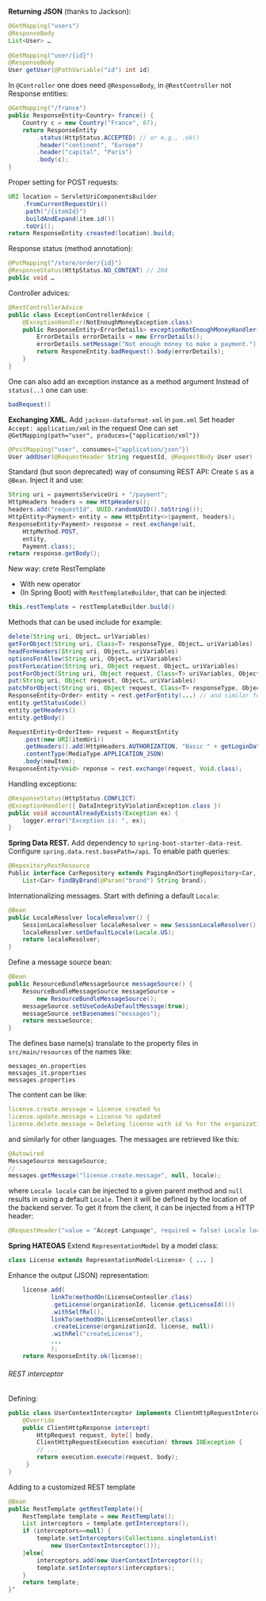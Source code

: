 **Returning JSON** (thanks to Jackson):  
```Java
@GetMapping("users")  
@ResponseBody  
List<User> …  
      
@GetMapping("user/{id}")  
@ResponseBody  
User getUser(@PathVariable("id") int id)
```
In `@Controller` one does need `@ResponseBody`, in `@RestController` not
Response entities:  
```Java
@GetMapping("/france")  
public ResponseEntity<Country> france() {  
    Country c = new Country("France", 67);  
    return ResponseEntity  
        .status(HttpStatus.ACCEPTED) // or e.g., .ok()  
        .header("continent", "Europe")  
        .header("capital", "Paris")  
        .body(c);  
}
```
Proper setting for POST requests:  
```Java
URI location = ServletUriComponentsBuilder  
    .fromCurrentRequestUri()  
    .path("/{itemId}")  
    .buildAndExpand(item.id())  
    .toUri();  
return ResponseEntity.creasted(location).build;
```
Response status (method annotation):  
```Java
@PutMapping("/store/order/{id}")  
@ResponseStatus(HttpStatus.NO_CONTENT) // 204  
public void …
```
Controller advices:  
```Java
@RestControllerAdvice  
public class ExceptionControllerAdvice {  
    @ExceptionHandler(NotEnoughMoneyException.class)  
    public ResponseEntity<ErrorDetails> exceptionNotEnoughMoneyHandler() {  
        ErrorDetails errorDetails = new ErrorDetails();  
        errorDetails.setMessage("Not enough money to make a payment.");  
        return ResponeEntity.badRequest().body(errorDetails);  
    }  
}  
```
One can also add an exception instance as a method argument
Instead of `status(..)` one can use:
```Java
badRequest()
```
**Exchanging XML.** Add `jackson-dataformat-xml` in `pom.xml`
Set header `Accept: application/xml` in the request
One can set `@GetMapping(path="user", produces={"application/xml"})`
```Java
@PostMapping("user", consumes={"application/json"})  
User addUser(@RequestHeader String requestId, @RequestBody User user)
```
Standard (but soon deprecated) way of consuming REST API:
Create `S` as a `@Bean`. Inject it and use:  
```Java
String uri = paymentsServiceUri + "/payment";  
HttpHeaders headers = new HttpHeaders();  
headers.add("requestId", UUID.randomUUID().toString());  
HttpEntity<Payment> entity = new HttpEntity<>(payment, headers);  
ResponseEntity<Payment> response = rest.exchange(uit,  
    HttpMethod.POST,  
    entity,  
    Payment.class);  
return response.getBody();
```
New way: crete RestTemplate
- With new operator
- (In Spring Boot) with `RestTemplateBuilder`, that can be injected:  
```Java
this.restTemplate = restTemplateBuilder.build()
```
Methods that can be used include for example:
```Java
delete(String uri, Object… urlVariables)
getForObject(String uri, Class<T> responseType, Object… uriVariables)
headForHeaders(String uri, Object… uriVariables)
optionsForAllow(String uri, Object… uriVariables)
postForLocation(String uri, Object request, Object… uriVariables)
postForObject(String uri, Object request, Class<T> uriVariables, Object… uriVariables)
put(String uri, Object request, Object… uriVariables)
patchForObject(String uri, Object request, Class<T> responseType, Object… uriVariables)
ResponseEntity<Order> entity = rest.getForEntity(...) // and similar for other verbs
entity.getStatusCode()  
entity.getHeaders()  
entity.getBody()
```
```Java
RequestEntity<OrderItem> request = RequestEntity  
    .post(new URI(itemUri))  
    .getHeaders().add(HttpHeaders.AUTHORIZATION, "Basic " + getLoginData())  
    .contentType(MediaType.APPLICATION_JSON)  
    .body(newItem);  
ResponseEntity<Void> reponse = rest.exchange(request, Void.class);
```
Handling exceptions:  
```Java
@ResponseStatus(HttpStatus.CONFLICT)  
@ExceptionHandler({ DataIntegrityViolationException.class })  
public void accountAlreadyExists(Exception ex) {  
    logger.error("Exception is: ", ex);  
}
```
**Spring Data REST.** Add dependency to `spring-boot-starter-data-rest`. Configure `spring.data.rest.basePath=/api`. To enable path queries:
```Java
@RepositoryRestResource
Public interface CarRepository extends PagingAndSortingRepository<Car, Long> {
    List<Car> findByBrand(@Param("brand") String brand);
```
Internationalizing messages. Start with defining a default `Locale`:
```Java
@Bean
public LocaleResolver localeResolver() {
	SessionLocaleResolver localeResolver = new SessionLocaleResolver();
	localeResolver.setDefaultLocale(Locale.US);
	return localeResolver;
}
```
Define a message source bean:
```Java
@Bean
public ResourceBundleMessageSource messageSource() {
	ResourceBundleMessageSource messageSource = 
		new ResourceBundleMessageSource();
	messageSource.setUseCodeAsDefaultMessage(true);
	messageSource.setBasenames("messages");
	return messaeSource;
}
```
The defines base name(s) translate to the property files in `src/main/resources` of the names like:
```
messages_en.properties
messages_it.properties
messages.properties
```
The content can be like:
```yaml
license.create.message = License created %s
license.update.message = License %s updated
license.delete.message = Deleting license with id %s for the organization %s
```
and similarly for other languages. The messages are retrieved like this:
```Java
@Autowired
MessageSource messageSource;
// ...
messages.getMessage("license.create.message", null, locale);
```
where `Locale locale` can be injected to a given parent method and `null` results in using a default `Locale`. Then it will be defined by the location of the backend server. To get it from the client, it can be injected from a HTTP header:
```Java
@RequestHeader("value = "Accept-Language", required = false) Locale locale
```
**Spring HATEOAS**
Extend `RepresentationModel` by a model class:
```Java
class License extends RepresentationModel<License> { ... }
```
Enhance the output (JSON) representation:
```Java
	license.add(
			linkTo(methodOn(LicenseConteoller.class)
			.getLicense(organizationId, license.getLicenseId()))
			.withSelfRel(),
			linkTo(methodOn(LicenseConteoller.class)
			.createLicense(organizationId, license, null))
			.withRel("createLicense"),
			...
			);
	return ResponseEntity.ok(license);
```
###### REST interceptor
Defining:
```Java
public class UserContextInterceptor implements ClientHttpRequestInterceptor {
    @Override
    public ClientHttpResponse intercept(
	    HttpRequest request, byte[] body, 
	    ClientHttpRequestExecution execution) throws IOException {
        // ...
        return execution.execute(request, body);
     }
}
```
Adding to a customized REST template
```Java
@Bean
public RestTemplate getRestTemplate(){
	RestTemplate template = new RestTemplate();
	List interceptors = template.getInterceptors();
    if (interceptors==null) {
	    template.setInterceptors(Collections.singletonList(
	        new UserContextInterceptor()));
	}else{
	    interceptors.add(new UserContextInterceptor());
	    template.setInterceptors(interceptors);
	}
	return template;
}‘
```